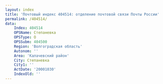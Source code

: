 ```yaml
---
layout: index
title: 'Почтовый индекс 404514: отделение почтовой связи Почты России'
permalink: /404514/
data:
    Index: 404514
    OPSName: Степаневка
    OPSType: О
    OPSSubm: 404500
    Region: 'Волгоградская область'
    Autonom: ''
    Area: 'Калачевский район'
    City: Степаневка
    City1: ''
    ActDate: '20001030'
    IndexOld: ''
---
```

